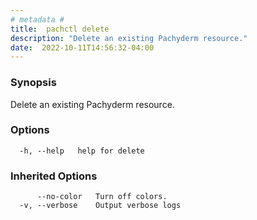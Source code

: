 ```yaml
---
# metadata # 
title:  pachctl delete
description: "Delete an existing Pachyderm resource."
date:  2022-10-11T14:56:32-04:00
---
```


### Synopsis

Delete an existing Pachyderm resource.

### Options

```
  -h, --help   help for delete
```

### Inherited Options

```
      --no-color   Turn off colors.
  -v, --verbose    Output verbose logs
```

